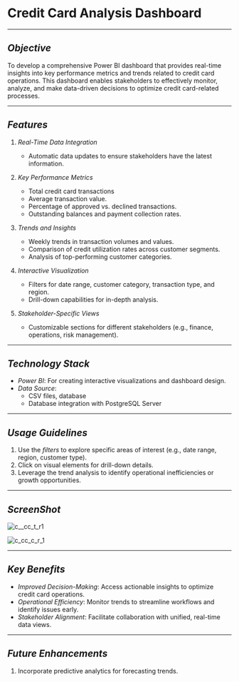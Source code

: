 # Credit Card Analysis Dashboard

---

## *Objective*  
To develop a comprehensive Power BI dashboard that provides real-time insights into key performance metrics and trends related to credit card operations. This dashboard enables stakeholders to effectively monitor, analyze, and make data-driven decisions to optimize credit card-related processes.

---

## *Features*  
1. *Real-Time Data Integration*  
   - Automatic data updates to ensure stakeholders have the latest information.

2. *Key Performance Metrics*  
   - Total credit card transactions
   - Average transaction value.  
   - Percentage of approved vs. declined transactions.  
   - Outstanding balances and payment collection rates.  

3. *Trends and Insights*  
   - Weekly trends in transaction volumes and values.  
   - Comparison of credit utilization rates across customer segments.  
   - Analysis of top-performing customer categories.  

4. *Interactive Visualization*  
   - Filters for date range, customer category, transaction type, and region.  
   - Drill-down capabilities for in-depth analysis.  

5. *Stakeholder-Specific Views*  
   - Customizable sections for different stakeholders (e.g., finance, operations, risk management).  

---

## *Technology Stack*  
- *Power BI*: For creating interactive visualizations and dashboard design.  
- *Data Source*:  
  - CSV files, database
  - Database integration with PostgreSQL Server

---

## *Usage Guidelines*  
1. Use the *filters* to explore specific areas of interest (e.g., date range, region, customer type).  
2. Click on visual elements for drill-down details.  
3. Leverage the trend analysis to identify operational inefficiencies or growth opportunities.  

---

## *ScreenShot*  
![c__cc_t_r1](https://github.com/user-attachments/assets/36d8f852-3b8a-46cb-8564-ffe64ef56a38)

![c_cc_c_r_1](https://github.com/user-attachments/assets/8f324a93-c3b2-44c2-9cc0-6d2e2705a08a)




---

## *Key Benefits*  
- *Improved Decision-Making*: Access actionable insights to optimize credit card operations.  
- *Operational Efficiency*: Monitor trends to streamline workflows and identify issues early.  
- *Stakeholder Alignment*: Facilitate collaboration with unified, real-time data views.  

---

## *Future Enhancements*  
1. Incorporate predictive analytics for forecasting trends.  
